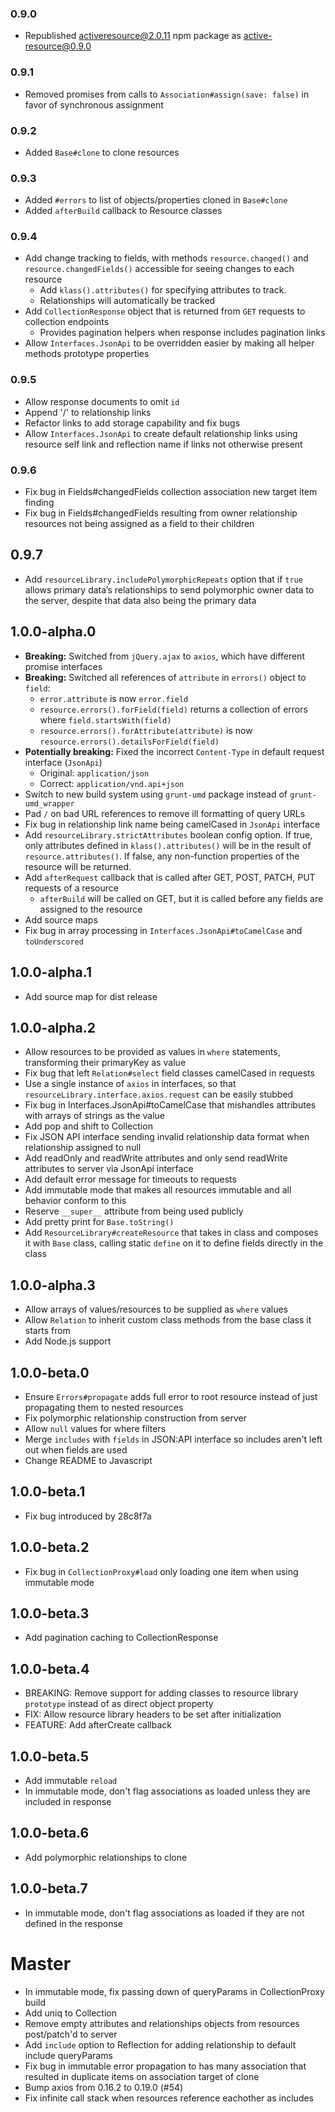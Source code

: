 ### 0.9.0

* Republished activeresource@2.0.11 npm package as active-resource@0.9.0

### 0.9.1

* Removed promises from calls to `Association#assign(save: false)` in favor of synchronous assignment

### 0.9.2

* Added `Base#clone` to clone resources

### 0.9.3

* Added `#errors` to list of objects/properties cloned in `Base#clone`
* Added `afterBuild` callback to Resource classes

### 0.9.4

* Add change tracking to fields, with methods `resource.changed()` and `resource.changedFields()` accessible for seeing
changes to each resource
  * Add `klass().attributes()` for specifying attributes to track.
  * Relationships will automatically be tracked
* Add `CollectionResponse` object that is returned from `GET` requests to collection endpoints
  * Provides pagination helpers when response includes pagination links
* Allow `Interfaces.JsonApi` to be overridden easier by making all helper methods prototype properties

### 0.9.5

* Allow response documents to omit `id`
* Append '/' to relationship links
* Refactor links to add storage capability and fix bugs
* Allow `Interfaces.JsonApi` to create default relationship links using resource self link and reflection name if links not otherwise present

### 0.9.6

* Fix bug in Fields#changedFields collection association new target item finding
* Fix bug in Fields#changedFields resulting from owner relationship resources not being assigned as a field to their children

## 0.9.7

* Add `resourceLibrary.includePolymorphicRepeats` option that if `true` allows primary data’s relationships to send polymorphic
  owner data to the server, despite that data also being the primary data

## 1.0.0-alpha.0

* **Breaking:** Switched from `jQuery.ajax` to `axios`, which have different promise interfaces
* **Breaking:** Switched all references of `attribute` in `errors()` object to `field`:
  * `error.attribute` is now `error.field`
  * `resource.errors().forField(field)` returns a collection of errors where `field.startsWith(field)`
  * `resource.errors().forAttribute(attribute)` is now `resource.errors().detailsForField(field)`
* **Potentially breaking:** Fixed the incorrect `Content-Type` in default request interface (`JsonApi`)
  * Original: `application/json`
  * Correct: `application/vnd.api+json`
* Switch to new build system using `grunt-umd` package instead of `grunt-umd_wrapper`
* Pad `/` on bad URL references to remove ill formatting of query URLs
* Fix bug in relationship link name being camelCased in `JsonApi` interface
* Add `resourceLibrary.strictAttributes` boolean config option. If true, only attributes defined in `klass().attributes()` will
  be in the result of `resource.attributes()`. If false, any non-function properties of the resource will be returned.
* Add `afterRequest` callback that is called after GET, POST, PATCH, PUT requests of a resource
  * `afterBuild` will be called on GET, but it is called before any fields are assigned to the resource
* Add source maps
* Fix bug in array processing in `Interfaces.JsonApi#toCamelCase` and `toUnderscored`

## 1.0.0-alpha.1

* Add source map for dist release

## 1.0.0-alpha.2

* Allow resources to be provided as values in `where` statements, transforming their primaryKey as value
* Fix bug that left `Relation#select` field classes camelCased in requests
* Use a single instance of `axios` in interfaces, so that `resourceLibrary.interface.axios.request` can be easily stubbed
* Fix bug in Interfaces.JsonApi#toCamelCase that mishandles attributes with arrays of strings as the value
* Add pop and shift to Collection
* Fix JSON API interface sending invalid relationship data format when relationship assigned to null
* Add readOnly and readWrite attributes and only send readWrite attributes to server via JsonApi interface
* Add default error message for timeouts to requests
* Add immutable mode that makes all resources immutable and all behavior conform to this
* Reserve `__super__` attribute from being used publicly
* Add pretty print for `Base.toString()`
* Add `ResourceLibrary#createResource` that takes in class and composes it with `Base` class, calling static `define`
  on it to define fields directly in the class

## 1.0.0-alpha.3

* Allow arrays of values/resources to be supplied as `where` values
* Allow `Relation` to inherit custom class methods from the base class it starts from
* Add Node.js support

## 1.0.0-beta.0

* Ensure `Errors#propagate` adds full error to root resource instead of just propagating them to nested resources
* Fix polymorphic relationship construction from server
* Allow `null` values for where filters
* Merge `includes` with `fields` in JSON:API interface so includes aren't left out when fields are used
* Change README to Javascript

## 1.0.0-beta.1

* Fix bug introduced by 28c8f7a

## 1.0.0-beta.2

* Fix bug in `CollectionProxy#load` only loading one item when using immutable mode

## 1.0.0-beta.3

* Add pagination caching to CollectionResponse

## 1.0.0-beta.4

* BREAKING: Remove support for adding classes to resource library `prototype` instead of as direct object property
* FIX: Allow resource library headers to be set after initialization
* FEATURE: Add afterCreate callback

## 1.0.0-beta.5

* Add immutable `reload`
* In immutable mode, don't flag associations as loaded unless they are included in response

## 1.0.0-beta.6

* Add polymorphic relationships to clone

## 1.0.0-beta.7

* In immutable mode, don't flag associations as loaded if they are not defined in the response

# Master

* In immutable mode, fix passing down of queryParams in CollectionProxy build
* Add uniq to Collection
* Remove empty attributes and relationships objects from resources post/patch'd to server
* Add `include` option to Reflection for adding relationship to default include queryParams
* Fix bug in immutable error propagation to has many association that resulted in duplicate items on association target of clone
* Bump axios from 0.16.2 to 0.19.0 (#54)
* Fix infinite call stack when resources reference eachother as includes
